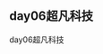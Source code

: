 ## day06超凡科技
<a fref="https://leihuangjia.github.io/day06%E8%B6%85%E5%87%A1%E7%A7%91%E6%8A%80/html/%E8%B6%85%E5%87%A1%E7%A7%91%E6%8A%80.html">day06超凡科技</a>
